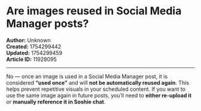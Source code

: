 # Are images reused in Social Media Manager posts?

**Author:** Unknown  
**Created:** 1754299442  
**Updated:** 1754299459  
**Article ID:** 11928095  

---

No — once an image is used in a Social Media Manager post, it is considered **“used once”** and will **not be automatically reused again**. This helps prevent repetitive visuals in your scheduled content. If you want to use the same image again in future posts, you’ll need to **either re-upload it** or **manually reference it in Soshie chat**.
